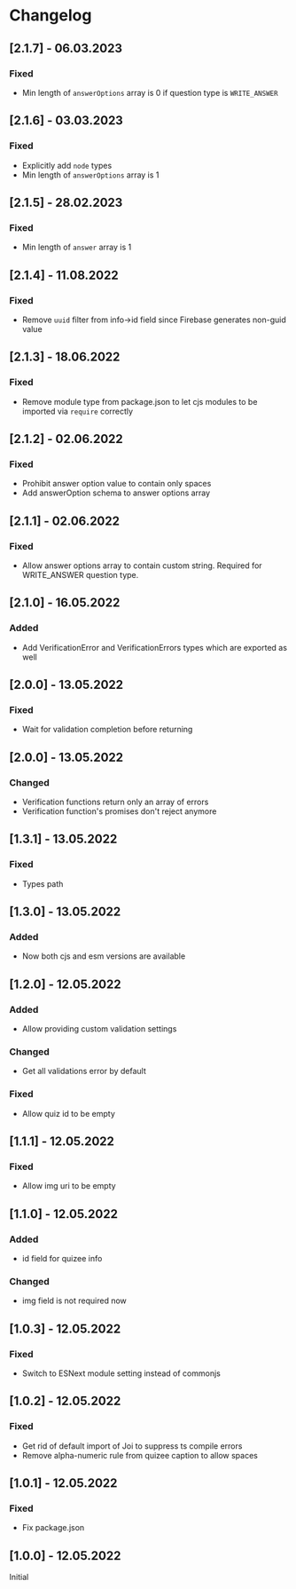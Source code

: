 # Changelog

## [2.1.7] - 06.03.2023

### Fixed

- Min length of `answerOptions` array is 0 if question type is `WRITE_ANSWER`

## [2.1.6] - 03.03.2023

### Fixed

- Explicitly add `node` types
- Min length of `answerOptions` array is 1

## [2.1.5] - 28.02.2023

### Fixed

- Min length of `answer` array is 1

## [2.1.4] - 11.08.2022

### Fixed

- Remove `uuid` filter from info->id field since Firebase generates non-guid value

## [2.1.3] - 18.06.2022

### Fixed

- Remove module type from package.json to let cjs modules to be imported via `require` correctly

## [2.1.2] - 02.06.2022

### Fixed

- Prohibit answer option value to contain only spaces
- Add answerOption schema to answer options array

## [2.1.1] - 02.06.2022

### Fixed

- Allow answer options array to contain custom string. Required for WRITE_ANSWER question type.

## [2.1.0] - 16.05.2022

### Added

- Add VerificationError and VerificationErrors types which are exported as well

## [2.0.0] - 13.05.2022

### Fixed

- Wait for validation completion before returning

## [2.0.0] - 13.05.2022

### Changed

- Verification functions return only an array of errors
- Verification function's promises don't reject anymore

## [1.3.1] - 13.05.2022

### Fixed

- Types path

## [1.3.0] - 13.05.2022

### Added

- Now both cjs and esm versions are available

## [1.2.0] - 12.05.2022

### Added

- Allow providing custom validation settings

### Changed

- Get all validations error by default

### Fixed

- Allow quiz id to be empty

## [1.1.1] - 12.05.2022

### Fixed

- Allow img uri to be empty

## [1.1.0] - 12.05.2022

### Added

- id field for quizee info

### Changed

- img field is not required now

## [1.0.3] - 12.05.2022

### Fixed

- Switch to ESNext module setting instead of commonjs

## [1.0.2] - 12.05.2022

### Fixed

- Get rid of default import of Joi to suppress ts compile errors
- Remove alpha-numeric rule from quizee caption to allow spaces

## [1.0.1] - 12.05.2022

### Fixed

- Fix package.json

## [1.0.0] - 12.05.2022

Initial
